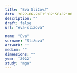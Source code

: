 ```yaml
---
title: "Eva Sližová"
date: 2022-06-24T15:02:56+02:00
description: ""
draft: false
url: "eva-slizova"

name: "Eva"
surname: "Sližová"
artwork: ""
medium: ""
dimensions: ""
year: "2022"
study: "mga"
---
```

